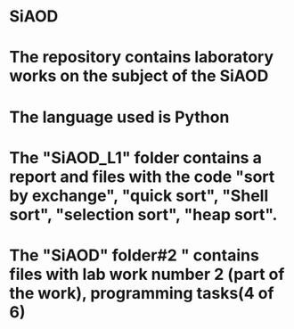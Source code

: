 # SiAOD
# The repository contains laboratory works on the subject of the SiAOD
# The language used is Python
# The "SiAOD_L1" folder contains a report and files with the code "sort by exchange", "quick sort", "Shell sort", "selection sort", "heap sort".
# The "SiAOD" folder#2 " contains files with lab work number 2 (part of the work), programming tasks(4 of 6)
